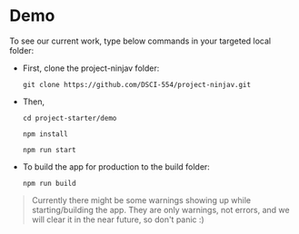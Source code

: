 # Demo

To see our current work, type below commands in your targeted local folder:

* First, clone the project-ninjav folder:

  ```git clone https://github.com/DSCI-554/project-ninjav.git```


* Then,

  ```cd project-starter/demo```

  ```npm install```

  ```npm run start```

* To build the app for production to the build folder:

  ```npm run build```
  

> Currently there might be some warnings showing up while starting/building the app.
> They are only warnings, not errors, and we will clear it in the near future,
> so don't panic :)

